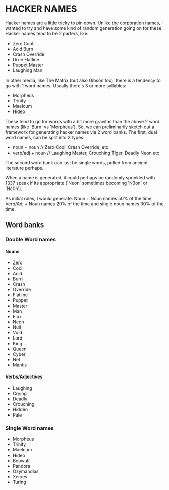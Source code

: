 # HACKER NAMES

Hacker names are a little tricky to pin down. Unlike the corporation names, I wanted to try and have some kind of random generation going on for these. Hacker names tend to be 2 parters, like:

- Zero Cool
- Acid Burn
- Crash Override
- Dixie Flatline
- Puppet Master
- Laughing Man

In other media, like The Matrix (but also Gibson too), there is a tendency to go with 1 word names. Usually there's 3 or more syllables:

- Morpheus
- Trinity
- Maelcum
- Hideo

These tend to go for words with a bit more gravitas than the above 2 word names (like 'Burn' vs 'Morpheus'). So, we can preliminarily sketch out a framework for generating hacker names via 2 word banks. The first, dual word names, can be split into 2 types:

 - noun + noun // Zero Cool, Crash Override, etc
 - verb/adj + noun // Laughing Master, Crouching Tiger, Deadly Neon etc

The second word bank can just be single words, pulled from ancient literature perhaps.

When a name is generated, it could perhaps be randomly sprinkled with 1337 speak if its appropriate ('Neon' sometimes becoming 'N3on' or 'Ne0n').

As initial rules, I would generate: Noun + Noun names 50% of the time, Verb/Adj + Noun names 20% of the time and single noun names 30% of the time.

## Word banks
###  Double Word names
#### Nouns
- Zero
- Cool
- Acid
- Burn
- Crash
- Override
- Flatline
- Puppet
- Master
- Man
- Flux
- Neon
- Null
- Void
- Lord
- King
- Queen
- Cyber
- Net
- Mantis

#### Verbs/Adjectives
- Laughing
- Crying
- Deadly
- Crouching
- Hidden
- Pale

### Single Word names
- Morpheus
- Trinity
- Maelcum
- Hideo
- Beowulf
- Pandora
- Ozymandias
- Xerxes
- Turing
